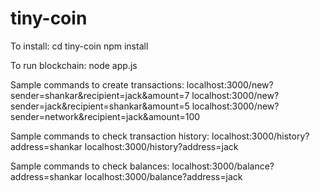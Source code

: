 # tiny-coin

To install:
cd tiny-coin
npm install

To run blockchain:
node app.js

Sample commands to create transactions:
localhost:3000/new?sender=shankar&recipient=jack&amount=7
localhost:3000/new?sender=jack&recipient=shankar&amount=5
localhost:3000/new?sender=network&recipient=jack&amount=100

Sample commands to check transaction history:
localhost:3000/history?address=shankar
localhost:3000/history?address=jack

Sample commands to check balances:
localhost:3000/balance?address=shankar
localhost:3000/balance?address=jack
